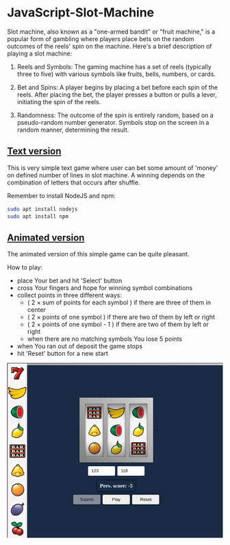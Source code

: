 # JavaScript-Slot-Machine

Slot machine, also known as a "one-armed bandit" or "fruit machine," is a popular form of gambling where players place bets on the random outcomes of the reels' spin on the machine. Here's a brief description of playing a slot machine:

1. Reels and Symbols: The gaming machine has a set of reels (typically three to five) with various symbols like fruits, bells, numbers, or cards.

2. Bet and Spins: A player begins by placing a bet before each spin of the reels. After placing the bet, the player presses a button or pulls a lever, initiating the spin of the reels.

3. Randomness: The outcome of the spin is entirely random, based on a pseudo-random number generator. Symbols stop on the screen in a random manner, determining the result.

## [Text version](Text_version/)

This is very simple text game where user can bet some amount of 'money' on defined number of lines in slot machine.
A winning depends on the combination of letters that occurs after shuffle.

Remember to install NodeJS and npm:
```sh
sudo apt install nodejs
sudo apt install npm
```

## [Animated version](Animated_version/)

The animated version of this simple game can be quite pleasant.

How to play:
- place Your bet and hit 'Select' button
- cross Your fingers and hope for winning symbol combinations
- collect points in three different ways:
    - ( 2 <span>&#215;</span> sum of points for each symbol ) if there are three of them in center
    - ( 2 <span>&#215;</span> points of one symbol ) if there are two of them by left or right
    - ( 2 <span>&#215;</span> points of one symbol - 1 ) if there are two of them by left or right
    - when there are no matching symbols You lose 5 points
- when You ran out of deposit the game stops
- hit 'Reset' button for a new start


<img src="Animated_version/Screenshot.png" alt="drawing" width="550"/>


